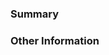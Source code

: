 ### Summary

<!--

Link to the issue describing the bug that you're fixing.

Provide a general description of the code changes in your pull request.

-->

### Other Information

<!--

If there's anything else that's important and relevant to your pull request, mention that information here.

-->
